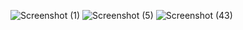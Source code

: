 ![Screenshot (1)](https://github.com/user-attachments/assets/2959dbf6-86b4-4600-833e-0167c2e52499)
![Screenshot (5)](https://github.com/user-attachments/assets/f6db6f45-ff01-4002-bf50-f49309c97548)
![Screenshot (43)](https://github.com/user-attachments/assets/2bb69c71-6ea9-4cf4-a522-067ff155e538)
